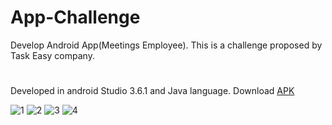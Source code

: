 # App-Challenge
Develop Android App(Meetings Employee). This is a challenge proposed by Task Easy company.

#

Developed in android Studio 3.6.1 and Java language.
Download [APK](https://github.com/MauGf/AppChallenge/raw/master/EmployeeMeeting/apk/app-debug.apk)

![1](https://user-images.githubusercontent.com/25255847/76663222-fb362580-6545-11ea-8b12-7767dbfb6ade.jpeg) ![2](https://user-images.githubusercontent.com/25255847/76663224-fbcebc00-6545-11ea-9876-2cb9db7e419e.jpeg) ![3](https://user-images.githubusercontent.com/25255847/76663218-fa04f880-6545-11ea-8c7f-e0c9206f2b4e.jpeg) ![4](https://user-images.githubusercontent.com/25255847/76663221-fb362580-6545-11ea-8b31-4b07301bcb11.jpeg)


